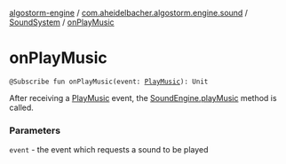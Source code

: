 [algostorm-engine](../../index.md) / [com.aheidelbacher.algostorm.engine.sound](../index.md) / [SoundSystem](index.md) / [onPlayMusic](.)

# onPlayMusic

`@Subscribe fun onPlayMusic(event: `[`PlayMusic`](-play-music/index.md)`): Unit`

After receiving a [PlayMusic](-play-music/index.md) event, the [SoundEngine.playMusic](../-sound-engine/play-music.md) method
is called.

### Parameters

`event` - the event which requests a sound to be played